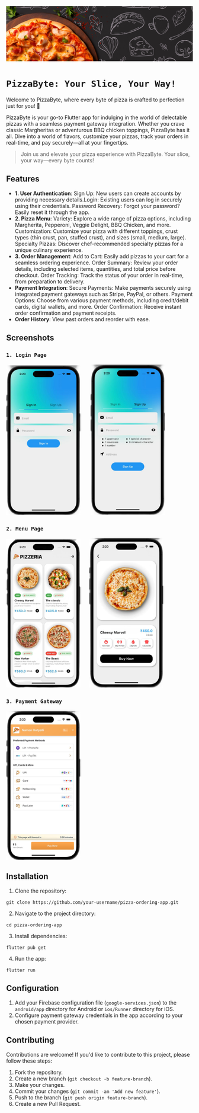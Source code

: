 <img src="img/img11.jpg" alt="image" >

# ``` PizzaByte: Your Slice, Your Way! ```

Welcome to PizzaByte, where every byte of pizza is crafted to perfection just for you! 🍕

PizzaByte is your go-to Flutter app for indulging in the world of delectable pizzas with a seamless payment gateway integration. Whether you crave classic Margheritas or adventurous BBQ chicken toppings, PizzaByte has it all. Dive into a world of flavors, customize your pizzas, track your orders in real-time, and pay securely—all at your fingertips.

> Join us and elevate your pizza experience with PizzaByte. Your slice, your way—every byte counts!

## Features

- **1. User Authentication**: 
Sign Up: New users can create accounts by providing necessary details.Login: Existing users can log in securely using their credentials.
Password Recovery: Forgot your password? Easily reset it through the app.
- **2. Pizza Menu**: Variety: Explore a wide range of pizza options, including Margherita, Pepperoni, Veggie Delight, BBQ Chicken, and more.
Customization: Customize your pizza with different toppings, crust types (thin crust, pan, stuffed crust), and sizes (small, medium, large).
Specialty Pizzas: Discover chef-recommended specialty pizzas for a unique culinary experience.
- **3. Order Management**: Add to Cart: Easily add pizzas to your cart for a seamless ordering experience.
Order Summary: Review your order details, including selected items, quantities, and total price before checkout.
Order Tracking: Track the status of your order in real-time, from preparation to delivery.
- **Payment Integration**: Secure Payments: Make payments securely using integrated payment gateways such as Stripe, PayPal, or others.
Payment Options: Choose from various payment methods, including credit/debit cards, digital wallets, and more.
Order Confirmation: Receive instant order confirmation and payment receipts.
- **Order History**: View past orders and reorder with ease.

## Screenshots

### ``` 1. Login Page ``` 

<img src="img/3.png" alt="image" width="200" height="auto" > &nbsp; &nbsp; &nbsp;
<img src="img/4.png" alt="image" width="200" height="auto" >

### ``` 2. Menu Page ``` 
<img src="img/pizza_menu.png" alt="image" width="200" height="auto" >&nbsp; &nbsp; &nbsp;
<img src="img/1.png" alt="image" width="200" height="auto" >

### ``` 3. Payment Gateway ``` 
<img src="img/2.png" alt="image" width="200" height="auto" >

## Installation

1. Clone the repository:

``` 
git clone https://github.com/your-username/pizza-ordering-app.git 
 ```


2. Navigate to the project directory:
```
cd pizza-ordering-app
```


3. Install dependencies:

```
flutter pub get
```

4. Run the app:

```
flutter run
```


## Configuration

1. Add your Firebase configuration file (`google-services.json`) to the `android/app` directory for Android or `ios/Runner` directory for iOS.
2. Configure payment gateway credentials in the app according to your chosen payment provider.

## Contributing

Contributions are welcome! If you'd like to contribute to this project, please follow these steps:

1. Fork the repository.
2. Create a new branch (`git checkout -b feature-branch`).
3. Make your changes.
4. Commit your changes (`git commit -am 'Add new feature'`).
5. Push to the branch (`git push origin feature-branch`).
6. Create a new Pull Request.



